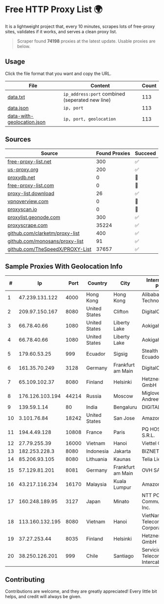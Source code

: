 
# Free HTTP Proxy List 🌍

It is a lightweight project that, every 10 minutes, scrapes lots of free-proxy sites, validates if it works, and serves a clean proxy list.


> Scraper found **74198** proxies at the latest update. Usable proxies are below.

## Usage

Click the file format that you want and copy the URL.


|File|Content|Count|
|----|-------|-----|
|[data.txt](https://raw.githubusercontent.com/themiralay/Proxy-List-World/master/data.txt)|`ip_address:port` combined (seperated new line)|113|
|[data.json](https://raw.githubusercontent.com/themiralay/Proxy-List-World/master/data.json)|`ip, port`|113|
|[data-with-geolocation.json](https://raw.githubusercontent.com/themiralay/Proxy-List-World/master/data-with-geolocation.json)|`ip, port, geolocation`|113|

## Sources

|Source|Found Proxies|Succeed|
|------|-------------|-------|
|[free-proxy-list.net](https://free-proxy-list.net)|300|✅|
|[us-proxy.org](https://www.us-proxy.org)|200|✅|
|[proxydb.net](http://proxydb.net)|0|🚫|
|[free-proxy-list.com](https://free-proxy-list.com/?page=&port=&type%5B%5D=http&type%5B%5D=https&up_time=0&search=Search)|0|🚫|
|[proxy-list.download](https://www.proxy-list.download/HTTP)|26|✅|
|[vpnoverview.com](https://vpnoverview.com/privacy/anonymous-browsing/free-proxy-servers)|0|🚫|
|[proxyscan.io](https://www.proxyscan.io)|0|🚫|
|[proxylist.geonode.com](https://proxylist.geonode.com/api/proxy-list?limit=300&page=1&sort_by=lastChecked&sort_type=desc&protocols=http,https)|300|✅|
|[proxyscrape.com](https://api.proxyscrape.com/v2/?request=displayproxies&protocol=http&timeout=10000&country=all&ssl=all&anonymity=all)|35224|✅|
|[github.com/clarketm/proxy-list](https://raw.githubusercontent.com/clarketm/proxy-list/master/proxy-list-raw.txt)|400|✅|
|[github.com/monosans/proxy-list](https://raw.githubusercontent.com/monosans/proxy-list/main/proxies/http.txt)|91|✅|
|[github.com/TheSpeedX/PROXY-List](https://raw.githubusercontent.com/TheSpeedX/PROXY-List/master/http.txt)|37657|✅|


## Sample Proxies With Geolocation Info

|#|Ip|Port|Country|City|Internet Service Provider|
|-|--|----|-------|----|-------------------------|
|1|47.239.131.122|4000|Hong Kong|Hong Kong|Alibaba (US) Technology Co., Ltd.|
|2|209.97.150.167|8080|United States|Clifton|DigitalOcean, LLC|
|3|66.78.40.66|1080|United States|Liberty Lake|Aokigahara SRL|
|4|66.78.40.66|1080|United States|Liberty Lake|Aokigahara SRL|
|5|179.60.53.25|999|Ecuador|Sigsig|Stealth Telecom del Ecuador|
|6|161.35.70.249|3128|Germany|Frankfurt am Main|DigitalOcean, LLC|
|7|65.109.102.37|8080|Finland|Helsinki|Hetzner Online GmbH|
|8|176.126.103.194|44214|Russia|Moscow|Miglovets Egor Andreevich|
|9|139.59.1.14|80|India|Bengaluru|DIGITALOCEAN|
|10|3.101.76.84|18242|United States|San Jose|Amazon.com, Inc.|
|11|194.4.49.128|10808|France|Paris|PQ HOSTING PLUS S.R.L.|
|12|27.79.255.39|16000|Vietnam|Hanoi|Viettel Corporation|
|13|182.253.228.3|8080|Indonesia|Jakarta|BIZNET|
|14|85.206.93.105|8080|Lithuania|Kaunas|Telia Lietuva|
|15|57.129.81.201|8081|Germany|Frankfurt am Main|OVH SAS|
|16|43.217.116.234|16170|Malaysia|Kuala Lumpur|Amazon.com, Inc.|
|17|160.248.189.95|3127|Japan|Minato|NTT PC Communications, Inc.|
|18|113.160.132.195|8080|Vietnam|Hanoi|VietNam Post and Telecom Corporation|
|19|37.27.253.44|8035|Finland|Helsinki|Hetzner Online GmbH|
|20|38.250.126.201|999|Chile|Santiago|Servicios De Telecomunicaciones Intercable Ltda.|



## Contributing

Contributions are welcome, and they are greatly appreciated! Every
little bit helps, and credit will always be given.

